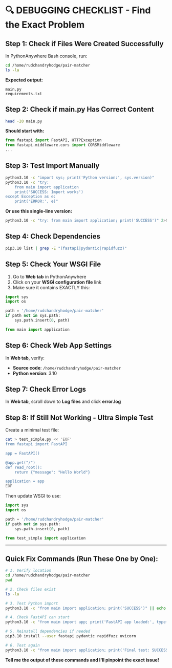 # 🔍 DEBUGGING CHECKLIST - Find the Exact Problem

## Step 1: Check if Files Were Created Successfully
In PythonAnywhere Bash console, run:

```bash
cd /home/rudchandryhodge/pair-matcher
ls -la
```

**Expected output:**
```
main.py
requirements.txt
```

## Step 2: Check if main.py Has Correct Content
```bash
head -20 main.py
```

**Should start with:**
```python
from fastapi import FastAPI, HTTPException
from fastapi.middleware.cors import CORSMiddleware
...
```

## Step 3: Test Import Manually
```bash
python3.10 -c "import sys; print('Python version:', sys.version)"
python3.10 -c "try:
    from main import application
    print('SUCCESS: Import works')
except Exception as e:
    print('ERROR:', e)"
```

**Or use this single-line version:**
```bash
python3.10 -c "try: from main import application; print('SUCCESS')" 2>&1 || echo "FAILED"
```

## Step 4: Check Dependencies
```bash
pip3.10 list | grep -E "(fastapi|pydantic|rapidfuzz)"
```

## Step 5: Check Your WSGI File
1. Go to **Web tab** in PythonAnywhere
2. Click on your **WSGI configuration file** link
3. Make sure it contains EXACTLY this:

```python
import sys
import os

path = '/home/rudchandryhodge/pair-matcher'
if path not in sys.path:
    sys.path.insert(0, path)

from main import application
```

## Step 6: Check Web App Settings
In **Web tab**, verify:
- **Source code**: `/home/rudchandryhodge/pair-matcher`
- **Python version**: 3.10

## Step 7: Check Error Logs
In **Web tab**, scroll down to **Log files** and click **error.log**

## Step 8: If Still Not Working - Ultra Simple Test
Create a minimal test file:

```bash
cat > test_simple.py << 'EOF'
from fastapi import FastAPI

app = FastAPI()

@app.get("/")
def read_root():
    return {"message": "Hello World"}

application = app
EOF
```

Then update WSGI to use:
```python
import sys
import os

path = '/home/rudchandryhodge/pair-matcher'
if path not in sys.path:
    sys.path.insert(0, path)

from test_simple import application
```

---

## Quick Fix Commands (Run These One by One):

```bash
# 1. Verify location
cd /home/rudchandryhodge/pair-matcher
pwd

# 2. Check files exist
ls -la

# 3. Test Python import
python3.10 -c "from main import application; print('SUCCESS')" || echo "Import failed"

# 4. Check FastAPI can start
python3.10 -c "from main import app; print('FastAPI app loaded:', type(app))" || echo "FastAPI failed"

# 5. Reinstall dependencies if needed
pip3.10 install --user fastapi pydantic rapidfuzz uvicorn

# 6. Test again
python3.10 -c "from main import application; print('Final test: SUCCESS')"
```

**Tell me the output of these commands and I'll pinpoint the exact issue!**
